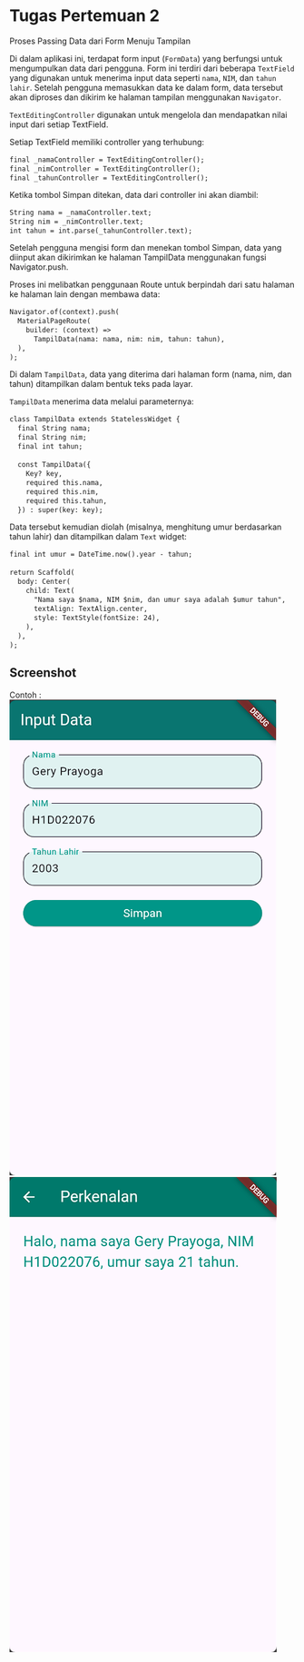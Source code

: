 # Tugas Pertemuan 2

Proses Passing Data dari Form Menuju Tampilan

Di dalam aplikasi ini, terdapat form input (`FormData`) yang berfungsi untuk mengumpulkan data dari pengguna. Form ini terdiri dari beberapa `TextField` yang digunakan untuk menerima input data seperti `nama`, `NIM`, dan `tahun lahir`. Setelah pengguna memasukkan data ke dalam form, data tersebut akan diproses dan dikirim ke halaman tampilan menggunakan `Navigator`.

`TextEditingController` digunakan untuk mengelola dan mendapatkan nilai input dari setiap TextField.

Setiap TextField memiliki controller yang terhubung:
```
final _namaController = TextEditingController();
final _nimController = TextEditingController();
final _tahunController = TextEditingController();
```
Ketika tombol Simpan ditekan, data dari controller ini akan diambil:
```
String nama = _namaController.text;
String nim = _nimController.text;
int tahun = int.parse(_tahunController.text);
```
Setelah pengguna mengisi form dan menekan tombol Simpan, data yang diinput akan dikirimkan ke halaman TampilData menggunakan fungsi Navigator.push.

Proses ini melibatkan penggunaan Route untuk berpindah dari satu halaman ke halaman lain dengan membawa data:
```
Navigator.of(context).push(
  MaterialPageRoute(
    builder: (context) =>
      TampilData(nama: nama, nim: nim, tahun: tahun),
  ),
);
```
Di dalam `TampilData`, data yang diterima dari halaman form (nama, nim, dan tahun) ditampilkan dalam bentuk teks pada layar.

`TampilData` menerima data melalui parameternya:
```
class TampilData extends StatelessWidget {
  final String nama;
  final String nim;
  final int tahun;

  const TampilData({
    Key? key,
    required this.nama,
    required this.nim,
    required this.tahun,
  }) : super(key: key);
```
Data tersebut kemudian diolah (misalnya, menghitung umur berdasarkan tahun lahir) dan ditampilkan dalam `Text` widget:
```
final int umur = DateTime.now().year - tahun;

return Scaffold(
  body: Center(
    child: Text(
      "Nama saya $nama, NIM $nim, dan umur saya adalah $umur tahun",
      textAlign: TextAlign.center,
      style: TextStyle(fontSize: 24),
    ),
  ),
);
```

## Screenshot
Contoh :
![Lampiran Form](form.png)
![Lampiran Hasil](hasil.png)
